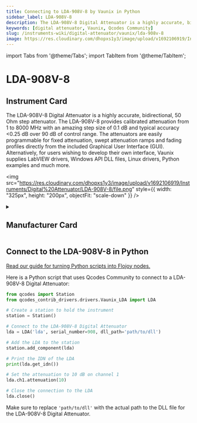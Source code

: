 ```yaml
---
title: Connecting to LDA-908V-8 by Vaunix in Python
sidebar_label: LDA-908V-8
description: The LDA-908V-8 Digital Attenuator is a highly accurate, bidirectional, 50 Ohm step attenuator. The LDA-908V-8 provides calibrated attenuation from 1 to 8000 MHz with an amazing step size of 0.1 dB and typical accuracy <0.25 dB over 90 dB of control range. The attenuators are easily programmable for fixed attenuation, swept attenuation ramps and fading profiles directly from the included Graphical User Interface (GUI). Alternatively, for users wishing to develop their own interface, Vaunix supplies LabVIEW drivers, Windows API DLL files, Linux drivers, Python examples and much more.
keywords: [digital attenuator, Vaunix, Qcodes Community]
slug: /instruments-wiki/digital-attenuator/vaunix/lda-908v-8
image: https://res.cloudinary.com/dhopxs1y3/image/upload/v1692106919/Instruments/Digital%20Attenuator/LDA-908V-8/file.png
---
```


import Tabs from '@theme/Tabs';
import TabItem from '@theme/TabItem';

# LDA-908V-8

## Instrument Card

<div className="flex">

<div>

The LDA-908V-8 Digital Attenuator is a highly accurate, bidirectional, 50 Ohm step attenuator. The LDA-908V-8 provides calibrated attenuation from 1 to 8000 MHz with an amazing step size of 0.1 dB and typical accuracy <0.25 dB over 90 dB of control range. The attenuators are easily programmable for fixed attenuation, swept attenuation ramps and fading profiles directly from the included Graphical User Interface (GUI). Alternatively, for users wishing to develop their own interface, Vaunix supplies LabVIEW drivers, Windows API DLL files, Linux drivers, Python examples and much more.

</div>

<img src="https://res.cloudinary.com/dhopxs1y3/image/upload/v1692106919/Instruments/Digital%20Attenuator/LDA-908V-8/file.png" style={{ width: "325px", height: "200px", objectFit: "scale-down" }} />

</div>

<details>
<summary><h2>Manufacturer Card</h2></summary>

<img src="https://res.cloudinary.com/dhopxs1y3/image/upload/e_bgremoval/v1692125985/Instruments/Vendor%20Logos/Vaunix.png" style={{ width: "100%", height: "170px",objectFit: "scale-down" }} />

Vaunix Technology Corp. designs, manufactures, and services RF and microwave test equipment and digital radio communications products. Utilizing our deep RF and software engineering expertise, rooted in microwave radio and wireless equipment repair and testing, Vaunix developed the Lab Brick® family of electronic test products, which set a new standard for cost, size, and simplicity of wireless testing devices. Powered by a USB connection and controlled by easy-to-use, graphical-user-interface (GUI) software, Lab Bricks have been designed to meet the needs of wireless engineers and technicians who want to create flexible, customized system solutions either in the lab or in the field. We 've expanded our Lab Brick® family of electronic test products to include Attenuator Matrix solutions that double as Wireless [Handover Test Systems](https://vaunix.com/handover-test-systems/) to give our test technicians and product engineers the advanced capability to solve unique wireless _handover _testing challenges and bring affordability, functionality, reliability and simplicity to the microwave test bench. <a href="https://vaunix.com/">Website</a>.

<ul>
  <li>Headquarters: USA</li>
  <li>Yearly Revenue (millions, USD): 5.0</li>
</ul>
</details>

## Connect to the LDA-908V-8 in Python

[Read our guide for turning Python scripts into Flojoy nodes.](https://docs.flojoy.ai/custom-nodes/creating-custom-node/)
<Tabs>
<TabItem value="Qcodes Community" label="Qcodes Community">

Here is a Python script that uses Qcodes Community to connect to a LDA-908V-8 Digital Attenuator:

```python
from qcodes import Station
from qcodes_contrib_drivers.drivers.Vaunix_LDA import LDA

# Create a station to hold the instrument
station = Station()

# Connect to the LDA-908V-8 Digital Attenuator
lda = LDA('lda', serial_number=908, dll_path='path/to/dll')

# Add the LDA to the station
station.add_component(lda)

# Print the IDN of the LDA
print(lda.get_idn())

# Set the attenuation to 10 dB on channel 1
lda.ch1.attenuation(10)

# Close the connection to the LDA
lda.close()
```

Make sure to replace `'path/to/dll'` with the actual path to the DLL file for the LDA-908V-8 Digital Attenuator.

</TabItem>
</Tabs>